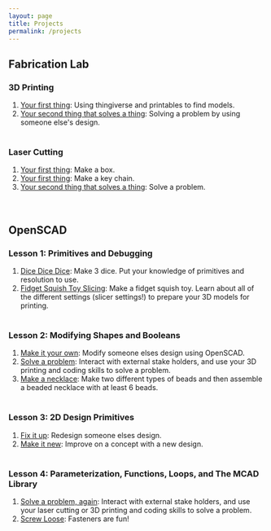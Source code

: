 ```yaml
---
layout: page
title: Projects
permalink: /projects
---
```


## Fabrication Lab
### 3D Printing
1. [Your first thing](https://raw.githubusercontent.com/funkonaut/openSCAD_lessons/main/Projects/project-1-your-first-print.md): Using thingiverse and printables to find models.
2. [Your second thing that solves a thing](https://github.com/funkonaut/openSCAD_lessons): Solving a problem by using someone else's design.
<br><br>

### Laser Cutting
1. [Your first thing](https://github.com/funkonaut/openSCAD_lessons): Make a box.
2. [Your first thing](https://github.com/funkonaut/openSCAD_lessons): Make a key chain.
2. [Your second thing that solves a thing](https://github.com/funkonaut/openSCAD_lessons): Solve a problem.
<br><br><br>

## OpenSCAD
### Lesson 1: Primitives and Debugging
1. [Dice Dice Dice](https://raw.githubusercontent.com/funkonaut/openSCAD_lessons/main/Projects/project-1-1-dice-dice-dice.md): Make 3 dice. Put your knowledge of primitives and resolution to use. 
2. [Fidget Squish Toy Slicing](ttps://raw.githubusercontent.com/funkonaut/openSCAD_lessons/main/Projects/project-1-3-fidget-toy.md): Make a fidget squish toy. Learn about all of the different settings (slicer settings!) to prepare your 3D models for printing.
<br><br>

### Lesson 2: Modifying Shapes and Booleans
1. [Make it your own](https://github.com/funkonaut/openSCAD_lessons): Modify someone elses design using OpenSCAD.
2. [Solve a problem](https://github.com/funkonaut/openSCAD_lessons): Interact with external stake holders, and use your 3D printing and coding skills to solve a problem.
3. [Make a necklace](https://github.com/funkonaut/openSCAD_lessons): Make two different types of beads and then assemble a beaded necklace with at least 6 beads. 
<br><br>

### Lesson 3: 2D Design Primitives
1. [Fix it up](https://github.com/funkonaut/openSCAD_lessons):  Redesign someone elses design.
2. [Make it new](https://github.com/funkonaut/openSCAD_lessons):  Improve on a concept with a new design.
<br><br>

### Lesson 4: Parameterization, Functions, Loops, and The MCAD Library
1. [Solve a problem, again](https://github.com/funkonaut/openSCAD_lessons): Interact with external stake holders, and use your laser cutting or 3D printing and coding skills to solve a problem.
2. [Screw Loose](https://github.com/funkonaut/openSCAD_lessons): Fasteners are fun!
<br><br>



